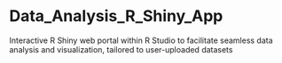 # Data_Analysis_R_Shiny_App
Interactive R Shiny web portal within R Studio to facilitate seamless data analysis and visualization, tailored to user-uploaded datasets
